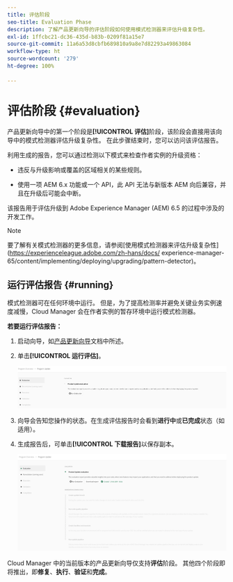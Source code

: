 ```yaml
---
title: 评估阶段
seo-title: Evaluation Phase
description: 了解产品更新向导的评估阶段如何使用模式检测器来评估升级复杂性。
exl-id: 1ffcbc21-dc36-435d-b83b-0209f81a15e7
source-git-commit: 11a6a53d8cbfb689810a9a8e7d82293a49863084
workflow-type: ht
source-wordcount: '279'
ht-degree: 100%

---
```



# 评估阶段 {#evaluation}

产品更新向导中的第一个阶段是&#x200B;**[!UICONTROL 评估]**&#x200B;阶段，该阶段会直接用该向导中的模式检测器评估升级复杂性。 在此步骤结束时，您可以访问该评估报告。

利用生成的报告，您可以通过检测以下模式来检查作者实例的升级资格：

* 违反与升级影响或覆盖的区域相关的某些规则。

* 使用一项 AEM 6.x 功能或一个 API，此 API 无法与新版本 AEM 向后兼容，并且在升级后可能会中断。

该报告用于评估升级到 Adobe Experience Manager (AEM) 6.5 的过程中涉及的开发工作。

>[!NOTE]
>
>要了解有关模式检测器的更多信息，请参阅[使用模式检测器来评估升级复杂性](https://experienceleague.adobe.com/zh-hans/docs/ experience-manager-65/content/implementing/deploying/upgrading/pattern-detector)。

## 运行评估报告 {#running}

模式检测器可在任何环境中运行。 但是，为了提高检测率并避免关键业务实例速度减慢，Cloud Manager 会在作者实例的暂存环境中运行模式检测器。

**若要运行评估报告：**

1. 启动向导，如[产品更新向导](/help/product-update-wizard/overview.md)文档中所述。

1. 单击&#x200B;**[!UICONTROL 运行评估]**。

   ![运行评估](/help/assets/Run-Evaluation.png)

1. 向导会告知您操作的状态。在生成评估报告时会看到&#x200B;**进行中**&#x200B;或&#x200B;**已完成**&#x200B;状态（如适用）。

1. 生成报告后，可单击&#x200B;**[!UICONTROL 下载报告]**&#x200B;以保存副本。

   ![已创建报告](/help/assets/Evaluation-1.png)

Cloud Manager 中的当前版本的产品更新向导仅支持&#x200B;**评估**&#x200B;阶段。 其他四个阶段即将推出，即&#x200B;**修复**、**执行**、**验证**&#x200B;和&#x200B;**完成**。
